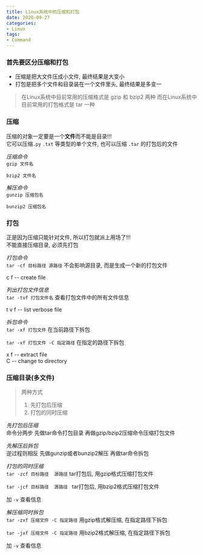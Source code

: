 ```yaml
---
title: Linux系统中的压缩和打包
date: 2020-09-27
categories:
- Linux
tags:
- Command
---
```

### 首先要区分压缩和打包
* 压缩是把大文件压成小文件, 最终结果是大变小
* 打包是把多个文件和目录装在一个文件里头, 最终结果是多变一

>在Linux系统中目前常用的压缩格式是 gzip 和 bzip2 两种
>而在Linux系统中目前常用的打包格式是 tar 一种

### 压缩
压缩的对象一定要是一个**文件**而不能是目录!!!<br>
它可以压缩`.py` `.txt` 等类型的单个文件, 也可以压缩 `.tar` 的打包后的文件<br>

*压缩命令*<br>
`gzip 文件名`<br>

`bzip2 文件名`  <br>

*解压命令*<br>
`gunzip 压缩包名`<br>

`bunzip2 压缩包名` <br>

### 打包
正是因为压缩只能针对文件, 所以打包就派上用场了!!!<br>
不能直接压缩目录, 必须先打包<br>

*打包命令*<br>
`tar -cf 目标路径 源路径`     不会影响源目录, 而是生成一个新的打包文件<br>

c f -- create file <br>

*列出打包文件信息*<br>
`tar -tvf 打包文件名`     查看打包文件中的所有文件信息<br>

t v f -- list verbose file <br>

*拆包命令* <br>
`tar -xf 打包文件`     在当前路径下拆包 <br>

`tar -xf 打包文件 -C 指定路径`     在指定的路径下拆包 <br>

x f -- extract file <br>
C -- change to directory <br>

### 压缩目录(多文件)
>两种方式
>1. 先打包后压缩
>2. 打包的同时压缩

*先打包后压缩*<br>
命令分两步 先做tar命令打包目录 再做gzip/bzip2压缩命令压缩打包文件<br>

*先解压后拆包*<br>
逆过程则相反 先做gunzip或者bunzip2解压 再做tar命令拆包<br>

*打包的同时压缩*<br>
`tar -zcf 目标路径  源路径`     tar打包后, 用gzip格式压缩打包文件<br>

`tar -jcf 目标路径  源路径 `     tar打包后, 用bzip2格式压缩打包文件<br>

加 `-v`  查看信息<br>

*解压缩同时拆包*<br>
`tar -zxf 压缩文件 -C 指定路径`    用gzip格式解压缩, 在指定路径下拆包<br>

`tar -jxf 压缩文件 -C 指定路径`    用bzip2格式解压缩, 在指定路径下拆包<br>

加 `-v`  查看信息<br>